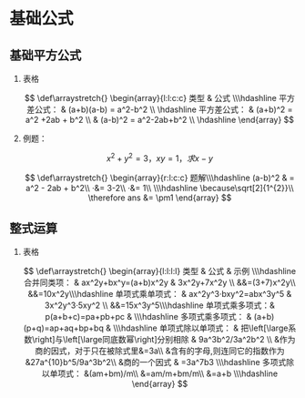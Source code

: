 # 基础公式

## 基础平方公式

1.  表格

    $$
    \def\arraystretch{} \begin{array}{l:l:c:c} 类型 & 公式 \\\hdashline 平方差公式： & (a+b)(a-b) = a^2-b^2 \\ \hdashline 平方差公式： & (a+b)^2 = a^2 +2ab + b^2 \\ & (a-b)^2 = a^2-2ab+b^2 \\ \hdashline \end{array}
    $$
2.  例题：

    $$
    x^2 + y^2 = 3 ， xy = 1 ， 求x-y
    $$

    $$
    \def\arraystretch{} \begin{array}{r:l:c:c} 题解\\\hdashline (a-b)^2 & = a^2 - 2ab + b^2\\ ·&= 3-2\\ ·&= 1\\ \\\hdashline \because\sqrt[2]{1^{2}}\\ \therefore ans &= \pm1 \end{array}
    $$

## 整式运算

1.  表格

    $$
    \def\arraystretch{} \begin{array}{l:l:l:l} 类型 & 公式 & 示例 \\\hdashline 合并同类项： & ax^2y+bx^y=(a+b)x^2y & 3x^2y+7x^2y \\ &&=(3+7)x^2y\\ &&=10x^2y\\\hdashline 单项式乘单项式： & ax^2y^3·bxy^2=abx^3y^5 & 3x^2y^3·5xy^2 \\ &&=15x^3y^5\\\hdashline 单项式乘多项式：& p(a+b+c)=pa+pb+pc & \\\hdashline 多项式乘多项式： & (a+b)(p+q)=ap+aq+bp+bq & \\\hdashline 单项式除以单项式： & 把\left[\large系数\right]与\left[\large同底数幂\right]分别相除 & 9a^3b^2/3a^2b^2 \\ &作为商的因式，对于只在被除式里&=3a\\ &含有的字母,则连同它的指数作为&27a^{10}b^5/9a^3b^2\\ &商的一个因式 & =3a^7b3 \\\hdashline 多项式除以单项式： &(am+bm)/m\\ &=am/m+bm/m\\ &=a+b \\\hdashline \end{array}
    $$
